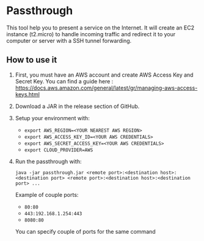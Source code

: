 # Passthrough

This tool help you to present a service on the Internet. It will create
an EC2 instance (t2.micro) to handle incoming traffic and redirect it
to your computer or server with a SSH tunnel forwarding.

## How to use it

1. First, you must have an AWS account and create AWS Access Key and Secret
   Key. You can find a guide here : https://docs.aws.amazon.com/general/latest/gr/managing-aws-access-keys.html

1. Download a JAR in the release section of GitHub.

1. Setup your environment with:
    - `export AWS_REGION=<YOUR NEAREST AWS REGION>`
    - `export AWS_ACCESS_KEY_ID=<YOUR AWS CREDENTIALS>`
    - `export AWS_SECRET_ACCESS_KEY=<YOUR AWS CREDENTIALS>`
    - `export CLOUD_PROVIDER=AWS`
    
1. Run the passthrough with:

    `java -jar passthrough.jar <remote port>:<destination host>:<destination port> <remote port>:<destination host>:<destination port> ...`
   
   Example of couple ports:
     - `80:80`
     - `443:192.168.1.254:443`
     - `8080:80`
    
   You can specify couple of ports for the same command

